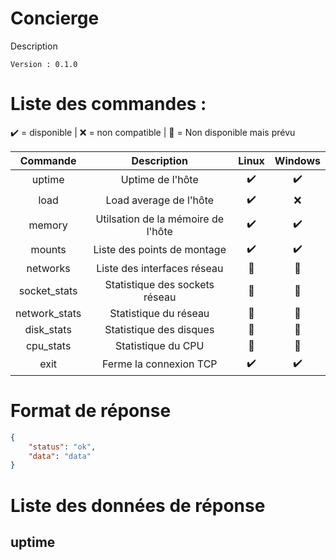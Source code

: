 # Concierge

Description

    Version : 0.1.0

# Liste des commandes : 

✔️ = disponible | ❌ = non compatible | 🔁 = Non disponible mais prévu

| Commande | Description | Linux | Windows |
| :---------------: | :---------------: | :---------------: | :-----: |
| uptime | Uptime de l'hôte | ✔️ | ✔️ |
| load | Load average de l'hôte | ✔️ | ❌ |
| memory | Utilsation de la mémoire de l'hôte | ✔️ | ✔️ |
| mounts | Liste des points de montage | ✔️ | ✔️ |
| networks | Liste des interfaces réseau | 🔁 | 🔁 |
| socket_stats | Statistique des sockets réseau | 🔁 | 🔁 |
| network_stats | Statistique du réseau | 🔁 | 🔁 |
| disk_stats | Statistique des disques | 🔁 | 🔁 |
| cpu_stats | Statistique du CPU | 🔁 | 🔁 |
| exit | Ferme la connexion TCP | ✔️ | ✔️ |



# Format de réponse
```json
{
    "status": "ok",
    "data": "data"
}
```

# Liste des données de réponse
## uptime
